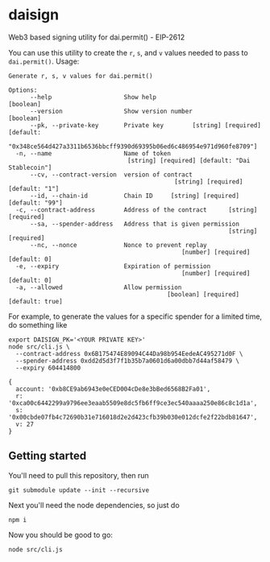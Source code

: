 # daisign
Web3 based signing utility for dai.permit() - EIP-2612

You can use this utility to create the `r`, `s`, and `v` values needed to pass to `dai.permit()`. Usage:

```
Generate r, s, v values for dai.permit()

Options:
      --help                    Show help                              [boolean]
      --version                 Show version number                    [boolean]
      --pk, --private-key       Private key        [string] [required] [default:
           "0x348ce564d427a3311b6536bbcff9390d69395b06ed6c486954e971d960fe8709"]
  -n, --name                    Name of token
                                 [string] [required] [default: "Dai Stablecoin"]
      --cv, --contract-version  version of contract
                                              [string] [required] [default: "1"]
      --id, --chain-id          Chain ID     [string] [required] [default: "99"]
  -c, --contract-address        Address of the contract      [string] [required]
      --sa, --spender-address   Address that is given permission
                                                             [string] [required]
      --nc, --nonce             Nonce to prevent replay
                                                [number] [required] [default: 0]
  -e, --expiry                  Expiration of permission
                                                [number] [required] [default: 0]
  -a, --allowed                 Allow permission
                                            [boolean] [required] [default: true]

```

For example, to generate the values for a specific spender for a limited time, do something like

```
export DAISIGN_PK='<YOUR PRIVATE KEY>'
node src/cli.js \
  --contract-address 0x6B175474E89094C44Da98b954EedeAC495271d0F \
  --spender-address 0xdd2d5d3f7f1b35b7a0601d6a00dbb7d44af58479 \
  --expiry 604414800

{
  account: '0xb8CE9ab6943e0eCED004cDe8e3bBed6568B2Fa01',
  r: '0xca00c6442299a9796ee3eaab5509e8dc5fb6ff9ce3ec540aaaa250e86c8c1d1a',
  s: '0x00cbde07fb4c72690b31e716018d2e2d423cfb39b030e012dcfe2f22bdb81647',
  v: 27
}
```

## Getting started

You'll need to pull this repository, then run

```
git submodule update --init --recursive
```

Next you'll need the node dependencies, so just do

```
npm i
```

Now you should be good to go:

```
node src/cli.js
```

